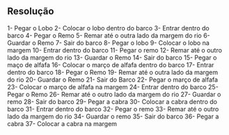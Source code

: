 ## Resolução

1- Pegar o Lobo
2- Colocar o lobo dentro do barco
3- Entrar dentro do barco
4- Pegar o Remo
5- Remar até o outra lado da margem do rio
6- Guardar o Remo
7- Sair do barco
8- Pegar o lobo
9- Colocar o lobo na margem
10- Entrar dentro do barco
11- Pegar o remo
12- Remar até o outro lado da margem do rio
13- Guardar o Remo
14- Sair do barco
15- Pegar o maço de alfafa
16- Colocar o março de alfafa dentro do barco
17- Entrar dentro do barco
18- Pegar o Remo
19- Remar até o outra lado da margem do rio
20- Guardar o Remo
21- Sair do Barco
22- Pegar o março de alfafa
23- Colocar o março de alfafa na margem
24- Entrar dentro do barco
25- Pegar o Remo
26- Remar até o outro lado da margem do rio
27- Guardar o remo
28- Sair do barco
29- Pegar a cabra
30- Colocar a cabra dentro do barco
31- Entrar dentro do barco
32- Pegar o remo
33- Remar até o outro lado da margem do rio
34- Guardar o remo
35- Sair do barco
36- Pegar a cabra
37- Colocar a cabra na margem

